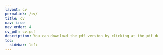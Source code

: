 ```yaml
---
layout: cv
permalink: /cv/
title: cv
nav: true
nav_order: 4
cv_pdf: cv.pdf
description: You can download the pdf version by clicking at the pdf download button.
toc:
  sidebar: left
---
```

